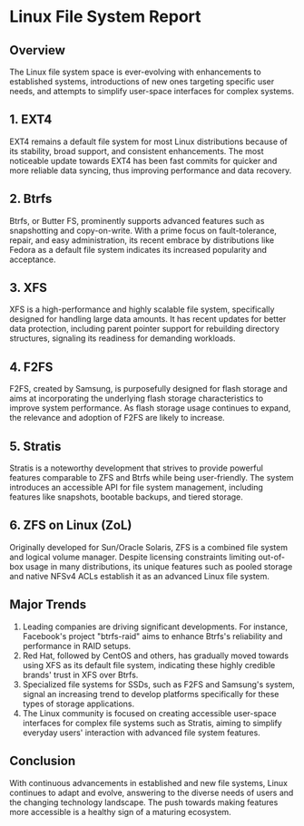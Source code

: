 # Linux File System Report

## Overview 
The Linux file system space is ever-evolving with enhancements to established systems, introductions of new ones targeting specific user needs, and attempts to simplify user-space interfaces for complex systems.

## 1. EXT4 
EXT4 remains a default file system for most Linux distributions because of its stability, broad support, and consistent enhancements. The most noticeable update towards EXT4 has been fast commits for quicker and more reliable data syncing, thus improving performance and data recovery.

## 2. Btrfs
Btrfs, or Butter FS, prominently supports advanced features such as snapshotting and copy-on-write. With a prime focus on fault-tolerance, repair, and easy administration, its recent embrace by distributions like Fedora as a default file system indicates its increased popularity and acceptance.

## 3. XFS 
XFS is a high-performance and highly scalable file system, specifically designed for handling large data amounts. It has recent updates for better data protection, including parent pointer support for rebuilding directory structures, signaling its readiness for demanding workloads.

## 4. F2FS
F2FS, created by Samsung, is purposefully designed for flash storage and aims at incorporating the underlying flash storage characteristics to improve system performance. As flash storage usage continues to expand, the relevance and adoption of F2FS are likely to increase.

## 5. Stratis
Stratis is a noteworthy development that strives to provide powerful features comparable to ZFS and Btrfs while being user-friendly. The system introduces an accessible API for file system management, including features like snapshots, bootable backups, and tiered storage.

## 6. ZFS on Linux (ZoL)
Originally developed for Sun/Oracle Solaris, ZFS is a combined file system and logical volume manager. Despite licensing constraints limiting out-of-box usage in many distributions, its unique features such as pooled storage and native NFSv4 ACLs establish it as an advanced Linux file system.

## Major Trends
1. Leading companies are driving significant developments. For instance, Facebook's project "btrfs-raid" aims to enhance Btrfs's reliability and performance in RAID setups.
2. Red Hat, followed by CentOS and others, has gradually moved towards using XFS as its default file system, indicating these highly credible brands' trust in XFS over Btrfs.
3. Specialized file systems for SSDs, such as F2FS and Samsung's system, signal an increasing trend to develop platforms specifically for these types of storage applications.
4. The Linux community is focused on creating accessible user-space interfaces for complex file systems such as Stratis, aiming to simplify everyday users' interaction with advanced file system features.

## Conclusion
With continuous advancements in established and new file systems, Linux continues to adapt and evolve, answering to the diverse needs of users and the changing technology landscape. The push towards making features more accessible is a healthy sign of a maturing ecosystem.

